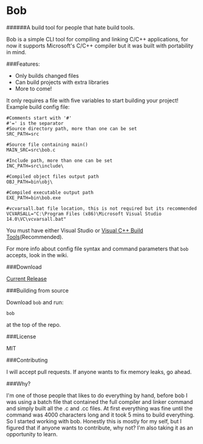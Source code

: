 # Bob
######A build tool for people that hate build tools.

Bob is a simple CLI tool for compiling and linking C/C++ applications, for now it supports Microsoft's C/C++ compiler but it was built with portability in mind.

###Features:
  - Only builds changed files
  - Can build projects with extra libraries
  - More to come!
  
It only requires a file with five variables to start building your project!
Example build config file:
```
#Comments start with '#'
#'=' is the separator
#Source directory path, more than one can be set
SRC_PATH=src

#Source file containing main()
MAIN_SRC=src\bob.c

#Include path, more than one can be set
INC_PATH=src\include\

#Compiled object files output path
OBJ_PATH=bin\obj\

#Compiled executable output path
EXE_PATH=bin\bob.exe

#vcvarsall.bat file location, this is not required but its recommended
VCVARSALL="C:\Program Files (x86)\Microsoft Visual Studio 14.0\VC\vcvarsall.bat"
```
You must have either Visual Studio or [Visual C++ Build Tools](https://blogs.msdn.microsoft.com/vcblog/2016/03/31/announcing-the-official-release-of-the-visual-c-build-tools-2015/)(Recommended).

For more info about config file syntax and command parameters that `bob` accepts, look in the wiki.

  
###Download

[Current Release](https://github.com/Darthkpo/bob/releases/latest)

###Building from source

Download `bob` and run:
```
bob
```
at the top of the repo.

###License

MIT

###Contributing

I will accept pull requests.
If anyone wants to fix memory leaks, go ahead.

###Why?

I'm one of those people that likes to do everything by hand, before bob I was using a batch file that contained the full compiler and linker command and simply built all the .c and .cc files. At first everything was fine until the command was 4000 characters long and it took 5 mins to build everything. So I started working with bob.
Honestly this is mostly for my self, but I figured that if anyone wants to contribute, why not? I'm also taking it as an opportunity to learn.
